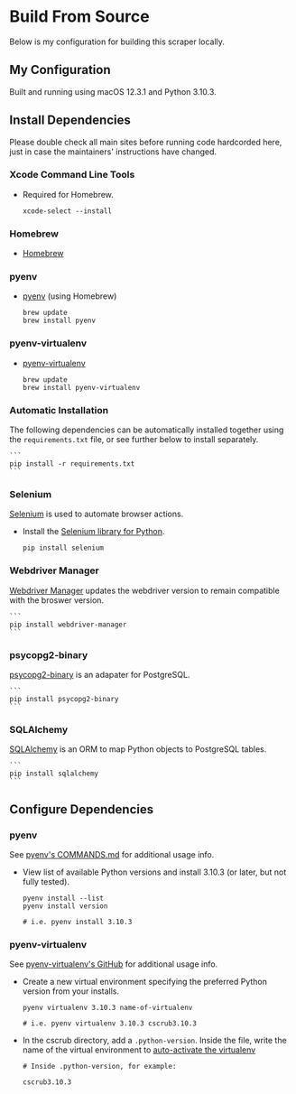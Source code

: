 # Build From Source
Below is my configuration for building this scraper locally.

## My Configuration
Built and running using macOS 12.3.1 and Python 3.10.3.

## Install Dependencies
Please double check all main sites before running code hardcorded here, just in case the maintainers' instructions have changed.

### Xcode Command Line Tools
- Required for Homebrew.

    ```
    xcode-select --install
    ```
### Homebrew
- [Homebrew](https://brew.sh/)

### pyenv
- [pyenv](https://github.com/pyenv/pyenv) (using Homebrew)

    ```
    brew update
    brew install pyenv
    ```

### pyenv-virtualenv
- [pyenv-virtualenv](https://github.com/pyenv/pyenv-virtualenv)

    ```
    brew update
    brew install pyenv-virtualenv

    ```

### Automatic Installation 
The following dependencies can be automatically installed together using the `requirements.txt` file, or see further below to install separately.

    ```
    pip install -r requirements.txt
    ``` 

### Selenium
[Selenium](https://www.selenium.dev/documentation/webdriver/getting_started/) is used to automate browser actions.
- Install the [Selenium library for Python](https://www.selenium.dev/documentation/webdriver/getting_started/install_library/).

    ```
    pip install selenium
    ```

### Webdriver Manager
[Webdriver Manager](https://github.com/SergeyPirogov/webdriver_manager) updates the webdriver version to remain compatible with the broswer version. 

    ```
    pip install webdriver-manager
    ```

### psycopg2-binary
[psycopg2-binary](https://pypi.org/project/psycopg2-binary/) is an adapater for PostgreSQL.

    ```
    pip install psycopg2-binary
    ```

### SQLAlchemy
[SQLAlchemy](https://docs.sqlalchemy.org/en/14/orm/quickstart.html) is an ORM to map Python objects to PostgreSQL tables.

    ```
    pip install sqlalchemy
    ```

## Configure Dependencies

### pyenv
See [pyenv's COMMANDS.md](https://github.com/pyenv/pyenv/blob/master/COMMANDS.md) for additional usage info.
- View list of available Python versions and install 3.10.3 (or later, but not fully tested).

    ```shell
    pyenv install --list
    pyenv install version

    # i.e. pyenv install 3.10.3
    ```

### pyenv-virtualenv
See [pyenv-virtualenv's GitHub](https://github.com/pyenv/pyenv-virtualenv) for additional usage info.
- Create a new virtual environment specifying the preferred Python version from your installs. 

    ```shell
    pyenv virtualenv 3.10.3 name-of-virtualenv

    # i.e. pyenv virtualenv 3.10.3 cscrub3.10.3
    ```
- In the cscrub directory, add a `.python-version`. Inside the file, write the name of the virtual environment to [auto-activate the virtualenv](https://github.com/pyenv/pyenv-virtualenv#activate-virtualenv)

    ```shell
    # Inside .python-version, for example:

    cscrub3.10.3
    ```
